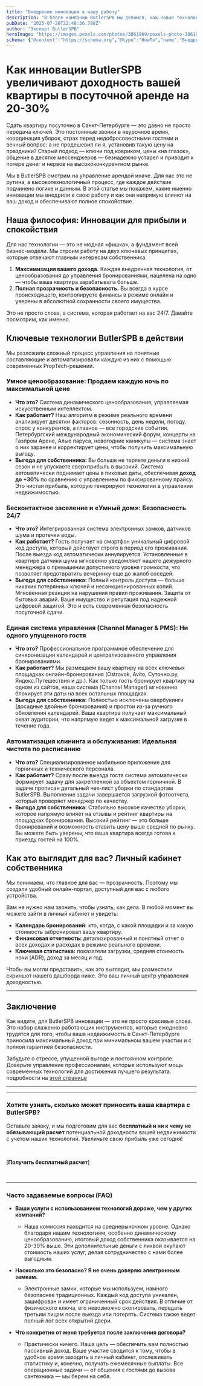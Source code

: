 ```yaml
---
title: "Внедрение инноваций в нашу работу"
description: "В блоге компании ButlerSPB мы делимся, как новые технологии и подходы помогают нам улучшать сервисы, оптимизировать процессы и оставаться на шаг впереди. Узнайте о нашем опыте внедрения инноваций."
pubDate: "2025-07-20T22:48:36.788Z"
author: "Эксперт ButlerSPB"
heroImage: "https://images.pexels.com/photos/3861969/pexels-photo-3861969.jpeg"
schema: {"@context":"https://schema.org","@type":"HowTo","name":"Внедрение инноваций в нашу работу","description":"В блоге компании ButlerSPB мы делимся, как новые технологии и подходы помогают нам улучшать сервисы, оптимизировать процессы и оставаться на шаг впереди. Узнайте о нашем опыте внедрения инноваций.","image":{"@type":"ImageObject","url":"https://images.pexels.com/photos/3861969/pexels-photo-3861969.jpeg"},"aggregateRating":{"@type":"AggregateRating","ratingValue":"4.7","reviewCount":748,"bestRating":"5","worstRating":"1"},"publisher":{"@type":"Organization","name":"Блог ButlerSPB","logo":{"@type":"ImageObject","url":"https://butlerspb-blog.netlify.app/favicon.ico"}},"mainEntityOfPage":{"@type":"WebPage","@id":"https://butlerspb-blog.netlify.app/blog/vnedrenie-innovaciy-v-nashu-rabotu/"}}
---
```


# Как инновации ButlerSPB увеличивают доходность вашей квартиры в посуточной аренде на 20-30%

Сдать квартиру посуточно в Санкт-Петербурге — это давно не просто передача ключей. Это постоянные звонки в неурочное время, координация уборок, страх перед недобросовестными гостями и вечный вопрос: а не продешевил ли я, установив такую цену на праздники? Старый подход — ключи под ковриком, цены «на глазок», общение в десятке мессенджеров — безнадежно устарел и приводит к потере денег и нервов на высококонкурентном рынке.

Мы в ButlerSPB смотрим на управление арендой иначе. Для нас это не рутина, а высокотехнологичный процесс, где каждое действие подчинено логике и данным. В этой статье мы покажем, какие именно инновации мы внедрили в свою работу и как они напрямую влияют на ваш доход и обеспечивают полное спокойствие.

## Наша философия: Инновации для прибыли и спокойствия

Для нас технологии — это не модная «фишка», а фундамент всей бизнес-модели. Мы строим работу на двух ключевых принципах, которые отвечают главным интересам собственника:

1.  **Максимизация вашего дохода.** Каждая внедренная технология, от ценообразования до управления бронированиями, нацелена на одно — чтобы ваша квартира зарабатывала больше.
2.  **Полная прозрачность и безопасность.** Вы всегда в курсе происходящего, контролируете финансы в режиме онлайн и уверены в абсолютной сохранности своего имущества.

Это не просто слова, а система, которая работает на вас 24/7. Давайте посмотрим, как именно.

## Ключевые технологии ButlerSPB в действии

Мы разложили сложный процесс управления на понятные составляющие и автоматизировали каждую из них с помощью современных PropTech-решений.

### Умное ценообразование: Продаем каждую ночь по максимальной цене

*   **Что это?** Система динамического ценообразования, управляемая искусственным интеллектом.
*   **Как работает?** Наш алгоритм в режиме реального времени анализирует десятки факторов: сезонность, день недели, погоду, спрос у конкурентов, а главное — все городские события. Петербургский международный экономический форум, концерты на Газпром Арене, Алые паруса, новогодние каникулы — система знает о них заранее и корректирует цены, чтобы получить максимальную выгоду.
*   **Выгода для собственника:** Вы больше не теряете деньги в низкий сезон и не упускаете сверхприбыль в высокий. Система автоматически поднимает цены в пиковые даты, обеспечивая **доход до +30%** по сравнению с управлением по фиксированному прайсу. Это чистая прибыль, которую генерируют технологии в управлении недвижимостью.

### Бесконтактное заселение и «Умный дом»: Безопасность 24/7

*   **Что это?** Интегрированная система электронных замков, датчиков шума и протечки воды.
*   **Как работает?** Гость получает на смартфон уникальный цифровой код доступа, который действует строго в период его проживания. После выезда код автоматически аннулируется. Установленные в квартире датчики шума мгновенно уведомляют нашего дежурного менеджера о превышении допустимого уровня громкости, что позволяет предотвратить вечеринку еще до жалоб соседей.
*   **Выгода для собственника:** Полный контроль доступа — больше никаких потерянных ключей и несанкционированных копий. Мгновенная реакция на нарушения правил проживания. Защита от бытовых аварий. Ваше имущество и репутация под надежной цифровой защитой. Это и есть современная безопасность посуточной сдачи.

### Единая система управления (Channel Manager & PMS): Ни одного упущенного гостя

*   **Что это?** Профессиональное программное обеспечение для синхронизации календарей и централизованного управления бронированиями.
*   **Как работает?** Мы размещаем вашу квартиру на всех ключевых площадках онлайн-бронирования (Ostrovok, Avito, Суточно.ру, Яндекс.Путешествия и др.). Как только гость бронирует квартиру на одном из сайтов, наша система (Channel Manager) мгновенно блокирует эти даты на всех остальных площадках.
*   **Выгода для собственника:** Полностью исключены овербукинги (досадные двойные бронирования) и простои из-за ручного обновления календарей. Ваша квартира получает максимальный охват аудитории, что напрямую ведет к максимальной загрузке в течение года.

### Автоматизация клининга и обслуживания: Идеальная чистота по расписанию

*   **Что это?** Специализированное мобильное приложение для горничных и технического персонала.
*   **Как работает?** Сразу после выезда гостя система автоматически формирует задачу для закрепленной за объектом горничной. В задаче прописан детальный чек-лист уборки по стандартам ButlerSPB. Выполнение задачи завершается загрузкой фотоотчета, который проверяет менеджер по качеству.
*   **Выгода для собственника:** Стабильно высокое качество уборки, которое напрямую влияет на отзывы и рейтинг квартиры на площадках бронирования. Высокий рейтинг — это больше бронирований и возможность ставить цену выше средней по рынку. Вы можете быть уверены, что ваша квартира всегда готова к приезду гостей на 100%.

## Как это выглядит для вас? Личный кабинет собственника

Мы понимаем, что главное для вас — прозрачность. Поэтому мы создали удобный онлайн-портал, доступный для вас с любого устройства.

Вам не нужно нам звонить, чтобы узнать, как дела. В любой момент вы можете зайти в личный кабинет и увидеть:

*   **Календарь бронирований:** кто, когда, с какой площадки и за какую стоимость забронировал вашу квартиру.
*   **Финансовая отчетность:** детализированный и понятный отчет о всех доходах и расходах в режиме реального времени.
*   **Ключевая статистика:** показатели загрузки, средняя стоимость ночи (ADR), доход за месяц и год.

Чтобы вы могли представить, как это выглядит, мы разместили скриншот нашего дашборда ниже. Это ваш личный центр управления доходностью.

---

## Заключение

Как видите, для ButlerSPB инновации — это не просто красивые слова. Это набор слаженно работающих инструментов, которые ежедневно трудятся для того, чтобы ваша недвижимость в Санкт-Петербурге приносила максимальный доход при минимальном вашем участии и с полной гарантией безопасности.

Забудьте о стрессе, упущенной выгоде и постоянном контроле. Доверьте управление профессионалам, которые используют мощь современных технологий для достижения лучшего результата. подробности на <a href="https://butlerspb.ru/rent" target="_blank" rel="nofollow">этой странице</a>

---
---

### **Хотите узнать, сколько может приносить ваша квартира с ButlerSPB?**

Оставьте заявку, и мы подготовим для вас **бесплатный и ни к чему не обязывающий расчет** потенциальной доходности вашей недвижимости с учетом наших технологий. Увеличьте свою прибыль уже сегодня!

<br>

[**Получить бесплатный расчет**]

<br>

---

### **Часто задаваемые вопросы (FAQ)**

*   **Ваши услуги с использованием технологий дороже, чем у других компаний?**
    *   Наша комиссия находится на среднерыночном уровне. Однако благодаря нашим технологиям, особенно динамическому ценообразованию, итоговый доход собственника оказывается на 20-30% выше. Эти дополнительные деньги с лихвой окупают стоимость наших услуг, делая сотрудничество с нами более выгодным.

*   **Насколько это безопасно? Я не очень доверяю электронным замкам.**
    *   Электронные замки, которые мы используем, намного безопаснее традиционных. Каждый код доступа уникален, зашифрован и имеет ограниченный срок действия. В отличие от физического ключа, его невозможно скопировать, передать третьим лицам после выезда или потерять. Система также ведет полный лог всех открытий двери.

*   **Что конкретно от меня требуется после заключения договора?**
    *   Практически ничего. Наша цель — обеспечить вам полностью пассивный доход. Ваше участие сводится к тому, чтобы в удобное время заходить в личный кабинет, отслеживать статистику и, конечно, получать ежемесячные выплаты. Все операционные задачи — от общения с гостями до вызова сантехника — мы берем на себя.